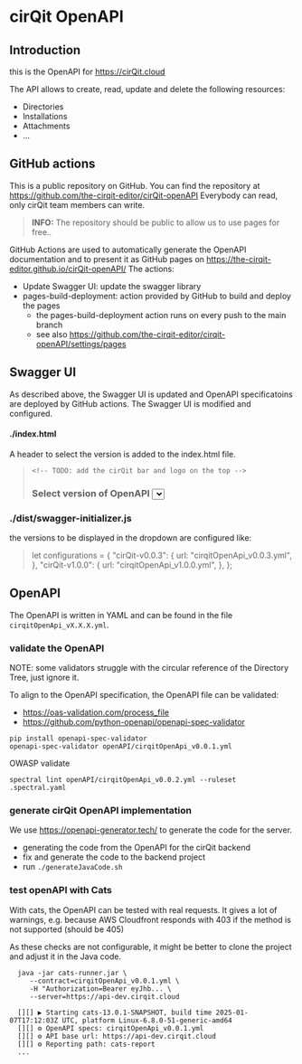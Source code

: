 # cirQit OpenAPI

## Introduction
this is the OpenAPI for https://cirQit.cloud

The API allows to create, read, update and delete the following resources:
- Directories
- Installations
- Attachments
- ...


## GitHub actions
This is a public repository on GitHub. You can find the repository at https://github.com/the-cirqit-editor/cirQit-openAPI
Everybody can read, only cirQit team members can write.

> **INFO:** The repository should be public to allow us to use pages for free.. 

GitHub Actions are used to automatically generate the OpenAPI documentation and to present it as GitHub pages on
https://the-cirqit-editor.github.io/cirQit-openAPI/
The actions: 
* Update Swagger UI: update the swagger library
* pages-build-deployment: action provided by GitHub to build and deploy the pages
  * the pages-build-deployment action runs on every push to the main branch
  * see also https://github.com/the-cirqit-editor/cirqit-openAPI/settings/pages


## Swagger UI
As described above, the Swagger UI is updated and OpenAPI specificatoins are deployed by GitHub actions. 
The Swagger UI is modified and configured.
#### ./index.html
A header to select the version is added to the index.html file.
>     <!-- TODO: add the cirQit bar and logo on the top -->
>    <h3>Select version of OpenAPI <select id="version-dropdown"></select></h3>
### ./dist/swagger-initializer.js
the versions to be displayed in the dropdown are configured like: 
> let configurations = {
> "cirQit-v0.0.3": {
>   url: "cirqitOpenApi_v0.0.3.yml",
> },
> "cirQit-v1.0.0": {
>   url: "cirqitOpenApi_v1.0.0.yml",
> },
> };



## OpenAPI
The OpenAPI is written in YAML and can be found in the file `cirqitOpenApi_vX.X.X.yml`.

### validate the OpenAPI
NOTE: some validators struggle with the circular reference of the Directory Tree, just ignore it.

To align to the OpenAPI specification, the OpenAPI file can be validated:
* https://oas-validation.com/process_file
* https://github.com/python-openapi/openapi-spec-validator
```aiignore
pip install openapi-spec-validator
openapi-spec-validator openAPI/cirqitOpenApi_v0.0.1.yml
```

OWASP validate 
```aiignore
spectral lint openAPI/cirqitOpenApi_v0.0.2.yml --ruleset .spectral.yaml
```

### generate cirQit OpenAPI implementation
We use https://openapi-generator.tech/ to generate the code for the server.
* generating the code from the OpenAPI for the cirQit backend
* fix and generate the code to the backend project
* run `./generateJavaCode.sh`

### test openAPI with Cats
With cats, the OpenAPI can be tested with real requests. 
It gives a lot of warnings, e.g. because AWS Cloudfront responds with 403 if the method is not supported (should be 405)

As these checks are not configurable, it might be better to clone the project and adjust it in the Java code. 

```
  java -jar cats-runner.jar \
     --contract=cirqitOpenApi_v0.0.1.yml \
     -H "Authorization=Bearer eyJhb... \
     --server=https://api-dev.cirqit.cloud
 
  [][] ▶ Starting cats-13.0.1-SNAPSHOT, build time 2025-01-07T17:12:03Z UTC, platform Linux-6.8.0-51-generic-amd64
  [][] ⚙ OpenAPI specs: cirqitOpenApi_v0.0.1.yml
  [][] ⚙ API base url: https://api-dev.cirqit.cloud
  [][] ⚙ Reporting path: cats-report 
  ...
```